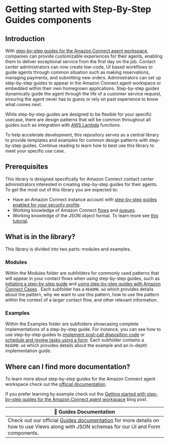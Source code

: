 # Getting started with Step-By-Step Guides components


## Introduction
With [step-by-step guides for the Amazon Connect agent workspace](https://docs.aws.amazon.com/connect/latest/adminguide/agent-workspace.html), companies can provide customizable experiences for their agents, enabling them to deliver exceptional service from the first day on the job. Contact center administrators can now create low-code, UI based workflows to guide agents through common situation such as making reservations, managing payments, and submitting new orders. Administrators can set up step-by-step guides to appear in the Amazon Connect agent workspace or embedded within their own homegrown applications. Step-by-step guides dynamically guide the agent through the life of a customer service request, ensuring the agent never has to guess or rely on past experience to know what comes next.
 
While step-by-step guides are designed to be flexible for your specific usecase, there are design patterns that will be common throughout all guides such as integration with [AWS Lambda](https://aws.amazon.com/lambda/) functions.

To help accelerate development, this repository serves as a central library to provide templates and examples for common design patterns with step-by-step guides. Continue reading to learn how to best use this library to meet your specific use case.

## Prerequisites
This library is designed specifically for Amazon Connect contact center administrators interested in creating step-by-step guides for their agents. To get the most out of this library you are expected to:
- Have an Amazon Connect instance account with [step-by-step guides enabled for your security profile](https://docs.aws.amazon.com/connect/latest/adminguide/enable-guided-experiences-sg.html).
- Working knowledge of Amazon Connect [flows](https://docs.aws.amazon.com/connect/latest/adminguide/concepts-contact-flows.html) and [queues](https://docs.aws.amazon.com/connect/latest/adminguide/concepts-queues-standard-and-agent.html).
- Working knowledge of the JSON object format. To learn more see [this tutorial](https://www.w3schools.com/js/js_json_intro.asp).

## What is in the library?
This library is divided into two parts: modules and examples.

### Modules
Within the Modules folder are subfolders for commonly used patterns that will appear in your contact flows when using step-by-step guides, such as [initiating a step-by-step guide](./modules/HandlerFlow/) and [using step-by-step guides with Amazon Connect Cases](./modules/Cases/) . Each subfolder has a `README.md` which provides details about the pattern, why we want to use this pattern, how to use the pattern within the context of a larger contact flow, and other relevant information.

### Examples
Within the Examples folder are subfolders showcasing complete implementations of a step-by-step guide. For instance, you can see how to use step-by-step guides to [implement post-call disposition code](./examples/DispositionCodes/) or [schedule and review tasks using a form](./examples/CreateAndReviewTask). Each subfolder contains a `README.md` which provides details about the example and an in-depth implementation guide.

## Where can I find more documentation?
To learn more about step-by-step guides for the Amazon Connect agent workspace check out the [official documentation](https://docs.aws.amazon.com/connect/latest/adminguide/agent-workspace.html).

If you prefer learning by example check out the [Getting started with step-by-step guides for the Amazon Connect agent workspace](https://aws.amazon.com/blogs/contact-center/getting-started-with-step-by-step-guides-for-the-amazon-connect-agent-workspace/) blog post.

| :bookmark_tabs: Guides Documentation                                                                        | 
|--------------------------------------------------------------------------------------------|
| Check out our official [Guides documentation](https://d2ote8qdyv1arb.cloudfront.net/?path=/story/overview--page) for more details on how to use Views along with JSON schemas for our UI and Form components. |
